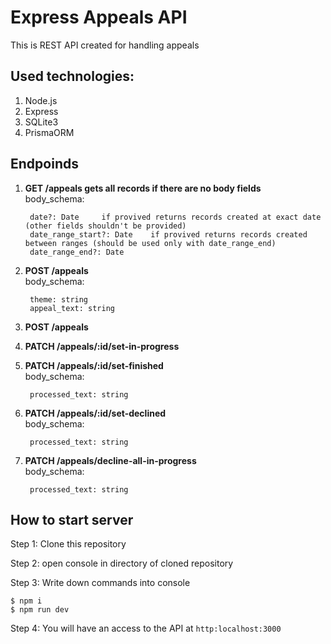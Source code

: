 # Express Appeals API

This is REST API created for handling appeals

## Used technologies:
1. Node.js
2. Express
3. SQLite3
4. PrismaORM

## Endpoinds
1. **GET /appeals  gets all records if there are no body fields**  
    body_schema:
   
        date?: Date     if provived returns records created at exact date (other fields shouldn't be provided)
        date_range_start?: Date    if provived returns records created between ranges (should be used only with date_range_end)
        date_range_end?: Date
3. **POST /appeals**  
   body_schema:
   
        theme: string
        appeal_text: string
3. **POST /appeals**
5. **PATCH /appeals/:id/set-in-progress**
6. **PATCH /appeals/:id/set-finished**  
   body_schema:
   
        processed_text: string 
7. **PATCH /appeals/:id/set-declined**  
   body_schema:
   
        processed_text: string 
8. **PATCH /appeals/decline-all-in-progress**    
   body_schema:
   
        processed_text: string 

## How to start server

Step 1: Clone this repository  

Step 2: open console in directory of cloned repository

Step 3: Write down commands into console

    $ npm i
    $ npm run dev
    
Step 4: You will have an access to the API at ``http:localhost:3000``  
